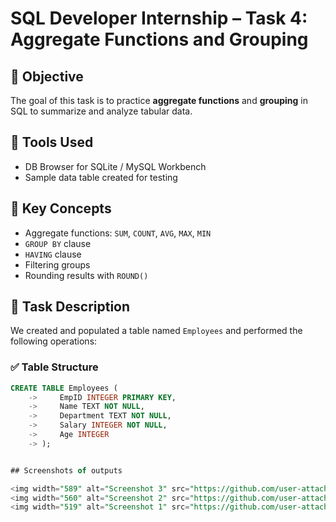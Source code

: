 # SQL Developer Internship – Task 4: Aggregate Functions and Grouping

## 🎯 Objective
The goal of this task is to practice **aggregate functions** and **grouping** in SQL to summarize and analyze tabular data.

## 🧰 Tools Used
- DB Browser for SQLite / MySQL Workbench
- Sample data table created for testing

## 🧠 Key Concepts
- Aggregate functions: `SUM`, `COUNT`, `AVG`, `MAX`, `MIN`
- `GROUP BY` clause
- `HAVING` clause
- Filtering groups
- Rounding results with `ROUND()`

## 📁 Task Description
We created and populated a table named `Employees` and performed the following operations:

### ✅ Table Structure
```sql
CREATE TABLE Employees (
    ->     EmpID INTEGER PRIMARY KEY,
    ->     Name TEXT NOT NULL,
    ->     Department TEXT NOT NULL,
    ->     Salary INTEGER NOT NULL,
    ->     Age INTEGER
    -> );


## Screenshots of outputs

<img width="589" alt="Screenshot 3" src="https://github.com/user-attachments/assets/5d4a0962-d6d7-41bc-9199-58fcfdd9cc12" />
<img width="560" alt="Screenshot 2" src="https://github.com/user-attachments/assets/3efd4083-6ab8-4255-bcb9-e562fb569a15" />
<img width="519" alt="Screenshot 1" src="https://github.com/user-attachments/assets/29913408-c4af-4f0d-8086-a76f3bd541ca" />

